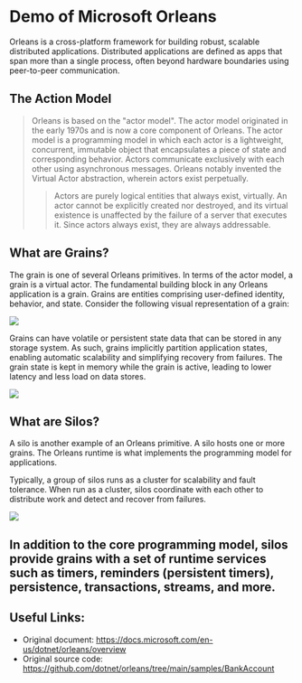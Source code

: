 # Demo of Microsoft Orleans
Orleans is a cross-platform framework for building robust, scalable distributed applications. Distributed applications are defined as apps that span more than a single process, often beyond hardware boundaries using peer-to-peer communication.

## The Action Model
> Orleans is based on the "actor model". The actor model originated in the early 1970s and is now a core component of Orleans. The actor model is a programming model in which each actor is a lightweight, concurrent, immutable object that encapsulates a piece of state and corresponding behavior. Actors communicate exclusively with each other using asynchronous messages. Orleans notably invented the Virtual Actor abstraction, wherein actors exist perpetually.
>
>> Actors are purely logical entities that always exist, virtually. An actor cannot be explicitly created nor destroyed, and its virtual existence is unaffected by the failure of a server that executes it. Since actors always exist, they are always addressable.
>

## What are Grains?
The grain is one of several Orleans primitives. In terms of the actor model, a grain is a virtual actor. The fundamental building block in any Orleans application is a grain. Grains are entities comprising user-defined identity, behavior, and state. Consider the following visual representation of a grain:

![](https://docs.microsoft.com/en-us/dotnet/orleans/media/grain-formulation.svg)

Grains can have volatile or persistent state data that can be stored in any storage system. As such, grains implicitly partition application states, enabling automatic scalability and simplifying recovery from failures. The grain state is kept in memory while the grain is active, leading to lower latency and less load on data stores.

![](https://docs.microsoft.com/en-us/dotnet/orleans/media/grain-lifecycle.svg#lightbox)

## What are Silos?
A silo is another example of an Orleans primitive. A silo hosts one or more grains. The Orleans runtime is what implements the programming model for applications.

Typically, a group of silos runs as a cluster for scalability and fault tolerance. When run as a cluster, silos coordinate with each other to distribute work and detect and recover from failures.

![](https://docs.microsoft.com/en-us/dotnet/orleans/media/cluster-silo-grain-relationship.svg#lightbox)

In addition to the core programming model, silos provide grains with a set of runtime services such as timers, reminders (persistent timers), persistence, transactions, streams, and more. 
---
## Useful Links:
- Original document: https://docs.microsoft.com/en-us/dotnet/orleans/overview
- Original source code: https://github.com/dotnet/orleans/tree/main/samples/BankAccount
